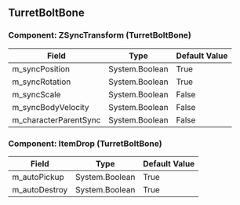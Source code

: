 ## TurretBoltBone

### Component: ZSyncTransform (TurretBoltBone)

|Field|Type|Default Value|
|-----|----|-------------|
|m_syncPosition|System.Boolean|True|
|m_syncRotation|System.Boolean|True|
|m_syncScale|System.Boolean|False|
|m_syncBodyVelocity|System.Boolean|False|
|m_characterParentSync|System.Boolean|False|

### Component: ItemDrop (TurretBoltBone)

|Field|Type|Default Value|
|-----|----|-------------|
|m_autoPickup|System.Boolean|True|
|m_autoDestroy|System.Boolean|True|

